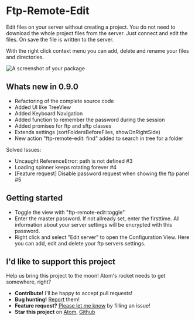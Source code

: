 # Ftp-Remote-Edit

Edit files on your server without creating a project.
You do not need to download the whole project files from the server.
Just connect and edit the files. On save the file is written to the server.   

With the right click context menu you can add, delete and rename your files and directories.

![A screenshot of your package](https://raw.githubusercontent.com/h3imdall/ftp-remote-edit/master/screenshot.png)

## Whats new in 0.9.0

- Refactoring of the complete source code
- Added UI like TreeView
- Added Keyboard Navigation
- Added function to remember the password during the session
- Added promises for ftp and sftp classes
- Extends settings (sortFoldersBeforeFiles, showOnRightSide)
- New action "ftp-remote-edit: find" added to search in tree for a folder

Solved Issues:

- Uncaught ReferenceError: path is not defined #3
- Loading spinner keeps rotating forever #4
- [Feature request] Disable password request when showing the ftp panel #5

## Getting started
- Toggle the view with "ftp-remote-edit:toggle"
- Enter the master password. If not allready set, enter the firsttime. All information about your server settings will be encrypted with this password.
- Right click and select "Edit server" to open the Configuration View. Here you can add, edit and delete your ftp servers settings.

## I'd like to support this project
Help us bring this project to the moon! Atom's rocket needs to get somewhere, right?
- **Contribute!** I'll be happy to accept pull requests!
- **Bug hunting!** [Report](https://github.com/h3imdall/ftp-remote-edit/issues) them!
- **Feature request?** [Please let me know](https://github.com/h3imdall/ftp-remote-edit/issues) by filling an issue!
- **Star this project** on [Atom](https://atom.io/packages/ftp-remote-edit), [Github](https://github.com/h3imdall/ftp-remote-edit)

